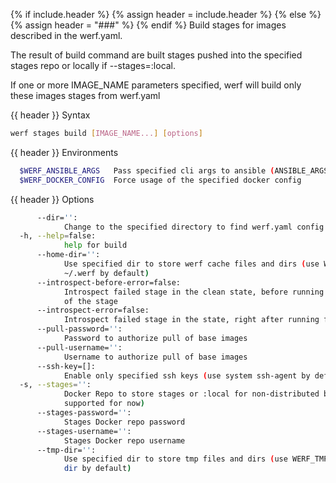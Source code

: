 {% if include.header %}
{% assign header = include.header %}
{% else %}
{% assign header = "###" %}
{% endif %}
Build stages for images described in the werf.yaml.

The result of build command are built stages pushed into the specified stages repo or locally if 
--stages=:local.

If one or more IMAGE_NAME parameters specified, werf will build only these images stages from 
werf.yaml

{{ header }} Syntax

```bash
werf stages build [IMAGE_NAME...] [options]
```

{{ header }} Environments

```bash
  $WERF_ANSIBLE_ARGS   Pass specified cli args to ansible (ANSIBLE_ARGS)
  $WERF_DOCKER_CONFIG  Force usage of the specified docker config
```

{{ header }} Options

```bash
      --dir='':
            Change to the specified directory to find werf.yaml config
  -h, --help=false:
            help for build
      --home-dir='':
            Use specified dir to store werf cache files and dirs (use WERF_HOME environment or 
            ~/.werf by default)
      --introspect-before-error=false:
            Introspect failed stage in the clean state, before running all assembly instructions 
            of the stage
      --introspect-error=false:
            Introspect failed stage in the state, right after running failed assembly instruction
      --pull-password='':
            Password to authorize pull of base images
      --pull-username='':
            Username to authorize pull of base images
      --ssh-key=[]:
            Enable only specified ssh keys (use system ssh-agent by default)
  -s, --stages='':
            Docker Repo to store stages or :local for non-distributed build (only :local is 
            supported for now)
      --stages-password='':
            Stages Docker repo password
      --stages-username='':
            Stages Docker repo username
      --tmp-dir='':
            Use specified dir to store tmp files and dirs (use WERF_TMP environment or system tmp 
            dir by default)
```

